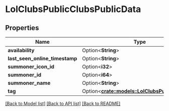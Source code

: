 # LolClubsPublicClubsPublicData

## Properties

Name | Type | Description | Notes
------------ | ------------- | ------------- | -------------
**availability** | Option<**String**> |  | [optional]
**last_seen_online_timestamp** | Option<**String**> |  | [optional]
**summoner_icon_id** | Option<**i32**> |  | [optional]
**summoner_id** | Option<**i64**> |  | [optional]
**summoner_name** | Option<**String**> |  | [optional]
**tag** | Option<[**crate::models::LolClubsPublicClubTag**](LolClubsPublicClubTag.md)> |  | [optional]

[[Back to Model list]](../README.md#documentation-for-models) [[Back to API list]](../README.md#documentation-for-api-endpoints) [[Back to README]](../README.md)


